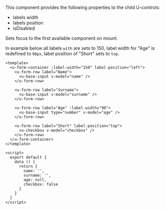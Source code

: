 This component provides the following properties to the child U-controls:
- labels width
- labels position
- isDisabled

Sets focus to the first available component on mount.

In example below all labels `with` are sets to 150, label width for "Age" is redefined to `90px`,
label position of "Short" sets to `top`.

```vue
<template>
  <u-form-container :label-width="150" label-position="left">
    <u-form-row label="Name">
      <u-base-input v-model="name" />
    </u-form-row>

    <u-form-row label="Surname">
      <u-base-input v-model="surname" />
    </u-form-row>

    <u-form-row label="Age" :label-width="90">
      <u-base-input type="number" v-model="age" />
    </u-form-row>

    <u-form-row label="Short" label-position="top">
      <u-checkbox v-model="checkbox" />
    </u-form-row>
  </u-form-container>
</template>

<script>
  export default {
    data () {
      return {
        name: '',
        surname: '',
        age: null,
        checkbox: false
      }
    }
  }
</script>
```